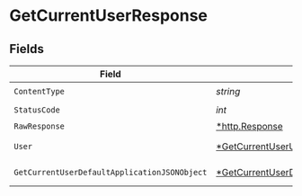 # GetCurrentUserResponse


## Fields

| Field                                                                                                    | Type                                                                                                     | Required                                                                                                 | Description                                                                                              |
| -------------------------------------------------------------------------------------------------------- | -------------------------------------------------------------------------------------------------------- | -------------------------------------------------------------------------------------------------------- | -------------------------------------------------------------------------------------------------------- |
| `ContentType`                                                                                            | *string*                                                                                                 | :heavy_check_mark:                                                                                       | N/A                                                                                                      |
| `StatusCode`                                                                                             | *int*                                                                                                    | :heavy_check_mark:                                                                                       | N/A                                                                                                      |
| `RawResponse`                                                                                            | [*http.Response](https://pkg.go.dev/net/http#Response)                                                   | :heavy_minus_sign:                                                                                       | N/A                                                                                                      |
| `User`                                                                                                   | [*GetCurrentUserUser](../../models/operations/getcurrentuseruser.md)                                     | :heavy_minus_sign:                                                                                       | User login information.                                                                                  |
| `GetCurrentUserDefaultApplicationJSONObject`                                                             | [*GetCurrentUserDefaultApplicationJSON](../../models/operations/getcurrentuserdefaultapplicationjson.md) | :heavy_minus_sign:                                                                                       | Error response.                                                                                          |